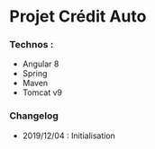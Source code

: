 # Projet Crédit Auto

### Technos :

- Angular 8
- Spring
- Maven
- Tomcat v9


### Changelog

* 2019/12/04 : Initialisation


